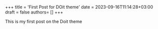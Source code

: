 +++
title = 'First Post for DOit theme'
date = 2023-09-16T11:14:28+03:00
draft = false
authors= []
+++


This is my first post on the Doit theme
